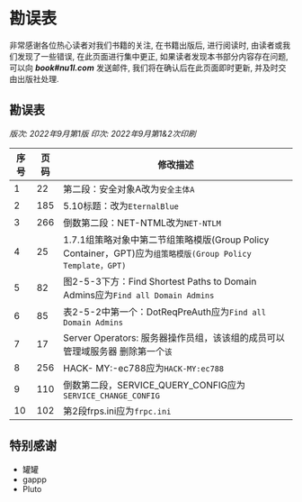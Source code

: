 # 勘误表

非常感谢各位热心读者对我们书籍的关注, 在书籍出版后, 进行阅读时, 由读者或我们发现了一些错误, 在此页面进行集中更正, 如果读者发现本书部分内容存在问题, 可以向 ***book#nu1l.com*** 发送邮件, 我们将在确认后在此页面即时更新, 并及时交由出版社处理.

## 勘误表

*版次: 2022年9月第1版 印次: 2022年9月第1&2次印刷*

| 序号 | 页码   | 修改描述                                                                                      |
| -- | ---- | -----------------------------------------------------------------------------------------                                                       |
| 1  | 22 | 第二段：安全对象A改为`安全主体A`                                 |
| 2  | 185 | 5.10标题：改为`EternalBlue`                                    |
| 3  | 266 | 倒数第二段：NET-NTML改为`NET-NTLM`                              |
| 4  | 25 | 1.7.1组策略对象中第二节组策略模版(Group Policy Container，GPT)应为`组策略模版(Group Policy Template，GPT)`                             |
| 5  | 82 | 图2-5-3下方：Find Shortest Paths to Domain Admins应为`Find all Domain Admins`                             |
| 6  | 85 | 表2-5-2中第一个：DotReqPreAuth应为`Find all Domain Admins`                             |
| 7  | 17 | Server Operators: 服务器操作员组，该该组的成员可以管理域服务器 删除第一个`该`                             |
| 8  | 256 | HACK- MY:-ec788应为`HACK-MY:ec788`                            |
| 9  | 110 | 倒数第二段，SERVICE_QUERY_CONFIG应为`SERVICE_CHANGE_CONFIG`                            |
| 10  | 102 | 第2段frps.ini应为`frpc.ini`                      |

## 特别感谢
- 罐罐
- gappp
- Pluto
